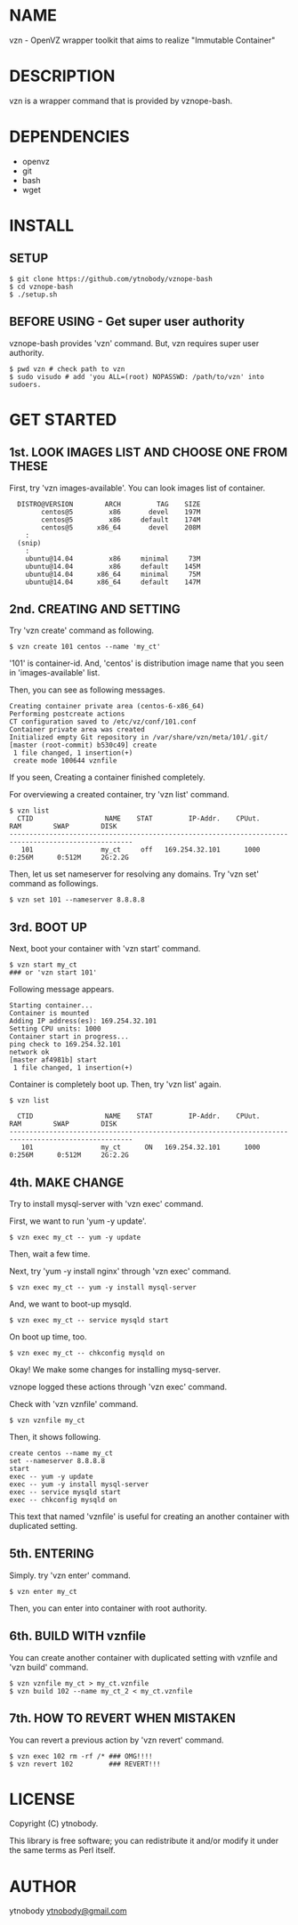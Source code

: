 # NAME

vzn - OpenVZ wrapper toolkit that aims to realize "Immutable Container"

# DESCRIPTION

vzn is a wrapper command that is provided by vznope-bash.

# DEPENDENCIES

* openvz
* git
* bash
* wget

# INSTALL

## SETUP

    $ git clone https://github.com/ytnobody/vznope-bash
    $ cd vznope-bash
    $ ./setup.sh

## BEFORE USING - Get super user authority

vznope-bash provides 'vzn' command. But, vzn requires super user authority.

    $ pwd vzn # check path to vzn
    $ sudo visudo # add 'you ALL=(root) NOPASSWD: /path/to/vzn' into sudoers.

# GET STARTED

## 1st. LOOK IMAGES LIST AND CHOOSE ONE FROM THESE

First, try 'vzn images-available'. You can look images list of container.

      DISTRO@VERSION        ARCH         TAG    SIZE
            centos@5         x86       devel    197M
            centos@5         x86     default    174M
            centos@5      x86_64       devel    208M
        :
      (snip)
        :
        ubuntu@14.04         x86     minimal     73M
        ubuntu@14.04         x86     default    145M
        ubuntu@14.04      x86_64     minimal     75M
        ubuntu@14.04      x86_64     default    147M


## 2nd. CREATING AND SETTING

Try 'vzn create' command as following.

    $ vzn create 101 centos --name 'my_ct'

'101' is container-id. And, 'centos' is distribution image name that you seen in 'images-available' list.

Then, you can see as following messages.

    Creating container private area (centos-6-x86_64)
    Performing postcreate actions
    CT configuration saved to /etc/vz/conf/101.conf
    Container private area was created
    Initialized empty Git repository in /var/share/vzn/meta/101/.git/
    [master (root-commit) b530c49] create
     1 file changed, 1 insertion(+)
     create mode 100644 vznfile

If you seen, Creating a container finished completely.

For overviewing a created container, try 'vzn list' command.

    $ vzn list
      CTID                  NAME    STAT         IP-Addr.    CPUut.         RAM        SWAP        DISK
    -----------------------------------------------------------------------------------------------------
       101                 my_ct     off   169.254.32.101      1000      0:256M      0:512M     2G:2.2G

Then, let us set nameserver for resolving any domains. Try 'vzn set' command as followings.

    $ vzn set 101 --nameserver 8.8.8.8


## 3rd. BOOT UP

Next, boot your container with 'vzn start' command.

    $ vzn start my_ct 
    ### or 'vzn start 101'

Following message appears.

    Starting container...
    Container is mounted
    Adding IP address(es): 169.254.32.101
    Setting CPU units: 1000
    Container start in progress...
    ping check to 169.254.32.101
    network ok
    [master af4981b] start
     1 file changed, 1 insertion(+)

Container is completely boot up. Then, try 'vzn list' again.

    $ vzn list

      CTID                  NAME    STAT         IP-Addr.    CPUut.         RAM        SWAP        DISK
    -----------------------------------------------------------------------------------------------------
       101                 my_ct      ON   169.254.32.101      1000      0:256M      0:512M     2G:2.2G


## 4th. MAKE CHANGE

Try to install mysql-server with 'vzn exec' command.

First, we want to run 'yum -y update'.

    $ vzn exec my_ct -- yum -y update

Then, wait a few time.

Next, try 'yum -y install nginx' through 'vzn exec' command.

    $ vzn exec my_ct -- yum -y install mysql-server

And, we want to boot-up mysqld.

    $ vzn exec my_ct -- service mysqld start

On boot up time, too.

    $ vzn exec my_ct -- chkconfig mysqld on

Okay! We make some changes for installing mysq-server.

vznope logged these actions through 'vzn exec' command. 

Check with 'vzn vznfile' command.

    $ vzn vznfile my_ct

Then, it shows following.

    create centos --name my_ct
    set --nameserver 8.8.8.8
    start
    exec -- yum -y update
    exec -- yum -y install mysql-server
    exec -- service mysqld start
    exec -- chkconfig mysqld on

This text that named 'vznfile' is useful for creating an another container with duplicated setting.

## 5th. ENTERING

Simply. try 'vzn enter' command.

    $ vzn enter my_ct

Then, you can enter into container with root authority.

## 6th. BUILD WITH vznfile

You can create another container with duplicated setting with vznfile and 'vzn build' command.

    $ vzn vznfile my_ct > my_ct.vznfile
    $ vzn build 102 --name my_ct_2 < my_ct.vznfile

## 7th. HOW TO REVERT WHEN MISTAKEN

You can revert a previous action by 'vzn revert' command.

    $ vzn exec 102 rm -rf /* ### OMG!!!!
    $ vzn revert 102         ### REVERT!!!

# LICENSE

Copyright (C) ytnobody.

This library is free software; you can redistribute it and/or modify
it under the same terms as Perl itself.

# AUTHOR

ytnobody <ytnobody@gmail.com>

